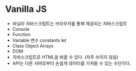 # Vanilla JS

- 바닐라 자바스크립트는 브라우저를 통해 제공되는 자바스크립트
- Console
- Function
- Variable 변수 constants let
- Class Object Arrays
- DOM
- 자바스크립트로 HTML을 바꿀 수 있다. (자주 쓰이지 않음)
- API는 다른 서버로부터 손쉽게 데이터를 가져올 수 있는 수단이다.

